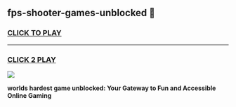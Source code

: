 
## fps-shooter-games-unblocked 👋
<h3>
<a href="https://premium.freeplayer.one?title=fps-shooter-games-unblocked&ref=14F">CLICK TO PLAY</a></h3>
<hr>

<h3>
<a href="https://premium.freeplayer.one?title=fps-shooter-games-unblocked&ref=14F">CLICK 2 PLAY</a>
  
</h3>

<a href="https://premium.freeplayer.one?title=fps-shooter-games-unblocked&ref=12F/"><img src="https://clearcache.store/games.png"></a>


**worlds hardest game unblocked: Your Gateway to Fun and Accessible Online Gaming**
